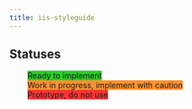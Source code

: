 ```yaml
---
title: iis-styleguide
---
```


## Statuses
<ul>
	<li style="display:flex;">
		<div class="Status-dots">
			<span class="Status-dot" style="border-color: #29CC29;" title="Ready"></span>
		</div>&nbsp;&nbsp;
		<label class="Status-label" style="background-color: #29CC29; border-color: #29CC29;">Ready to implement</label>
	</li>
	<li style="display:flex;">
		<div class="Status-dots">
			<span class="Status-dot" style="border-color: #FF9233;" title="WIP"></span>
		</div>&nbsp;&nbsp;
		<label class="Status-label" style="background-color: #FF9233; border-color: #FF9233;">Work in progress, implement with caution</label>
	</li>
	<li style="display:flex;">
		<div class="Status-dots">
			<span class="Status-dot" style="border-color: #FF3333;" title="Prototype"></span>
		</div>&nbsp;&nbsp;
		<label class="Status-label" style="background-color: #FF3333; border-color: #FF3333;">Prototype, do not use</label>
	</li>
</ul>
